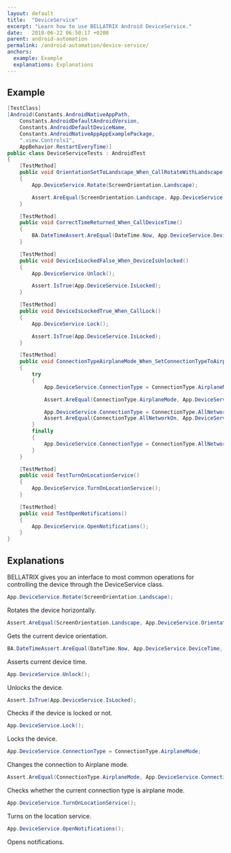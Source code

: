 ```yaml
---
layout: default
title:  "DeviceService"
excerpt: "Learn how to use BELLATRIX Android DeviceService."
date:   2018-06-22 06:50:17 +0200
parent: android-automation
permalink: /android-automation/device-service/
anchors:
  example: Example
  explanations: Explanations
---
```

Example
-------
```csharp
[TestClass]
[Android(Constants.AndroidNativeAppPath,
    Constants.AndroidDefaultAndroidVersion,
    Constants.AndroidDefaultDeviceName,
    Constants.AndroidNativeAppAppExamplePackage,
    ".view.Controls1",
    AppBehavior.RestartEveryTime)]
public class DeviceServiceTests : AndroidTest
{
    [TestMethod]
    public void OrientationSetToLandscape_When_CallRotateWithLandscape()
    {
        App.DeviceService.Rotate(ScreenOrientation.Landscape);

        Assert.AreEqual(ScreenOrientation.Landscape, App.DeviceService.Orientation);
    }

    [TestMethod]
    public void CorrectTimeReturned_When_CallDeviceTime()
    {
        BA.DateTimeAssert.AreEqual(DateTime.Now, App.DeviceService.DeviceTime, BA.DateTimeDeltaType.Minutes, 5);
    }

    [TestMethod]
    public void DeviceIsLockedFalse_When_DeviceIsUnlocked()
    {
        App.DeviceService.Unlock();

        Assert.IsTrue(App.DeviceService.IsLocked);
    }

    [TestMethod]
    public void DeviceIsLockedTrue_When_CallLock()
    {
        App.DeviceService.Lock();

        Assert.IsTrue(App.DeviceService.IsLocked);
    }

    [TestMethod]
    public void ConnectionTypeAirplaneMode_When_SetConnectionTypeToAirplaneMode()
    {
        try
        {
            App.DeviceService.ConnectionType = ConnectionType.AirplaneMode;

            Assert.AreEqual(ConnectionType.AirplaneMode, App.DeviceService.ConnectionType);

            App.DeviceService.ConnectionType = ConnectionType.AllNetworkOn;
            Assert.AreEqual(ConnectionType.AllNetworkOn, App.DeviceService.ConnectionType);
        }
        finally
        {
            App.DeviceService.ConnectionType = ConnectionType.AllNetworkOn;
        }
    }

    [TestMethod]
    public void TestTurnOnLocationService()
    {
        App.DeviceService.TurnOnLocationService();
    }

    [TestMethod]
    public void TestOpenNotifications()
    {
        App.DeviceService.OpenNotifications();
    }
}
```

Explanations
------------
BELLATRIX gives you an interface to most common operations for controlling the device through the DeviceService class.
```csharp
App.DeviceService.Rotate(ScreenOrientation.Landscape);
```
Rotates the device horizontally.
```csharp
Assert.AreEqual(ScreenOrientation.Landscape, App.DeviceService.Orientation);
```
Gets the current device orientation.
```csharp
BA.DateTimeAssert.AreEqual(DateTime.Now, App.DeviceService.DeviceTime, BA.DateTimeDeltaType.Minutes, 5);
```
Asserts current device time.
```csharp
App.DeviceService.Unlock();
```
Unlocks the device.
```csharp
Assert.IsTrue(App.DeviceService.IsLocked);
```
Checks if the device is locked or not.
```csharp
App.DeviceService.Lock();
```
Locks the device.
```csharp
App.DeviceService.ConnectionType = ConnectionType.AirplaneMode;
```
Changes the connection to Airplane mode.
```csharp
Assert.AreEqual(ConnectionType.AirplaneMode, App.DeviceService.ConnectionType);
```
Checks whether the current connection type is airplane mode.
```csharp
App.DeviceService.TurnOnLocationService();
```
Turns on the location service.
```csharp
App.DeviceService.OpenNotifications();
```
Opens notifications.
